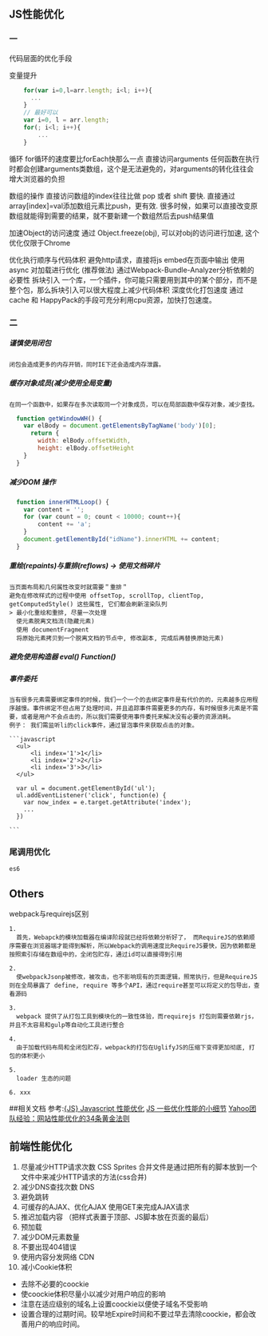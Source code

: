 ## JS性能优化

### 一
代码层面的优化手段

  变量提升
```javascript
    for(var i=0,l=arr.length; i<l; i++){
      ...
    }
    // 最好可以
    var i=0, l = arr.length;
    for(; i<l; i++){
        ...
    }
```
  循环
    for循环的速度要比forEach快那么一点
  直接访问arguments
    任何函数在执行时都会创建arguments类数组，这个是无法避免的，对arguments的转化往往会增大浏览器的负担

  数组的操作
    直接访问数组的index往往比做 pop 或者 shift 要快.
    直接通过array[index]=val添加数组元素比push，更有效.
    很多时候，如果可以直接改变原数组就能得到需要的结果，就不要新建一个数组然后去push结果值

  加速Object的访问速度
    通过 Object.freeze(obj), 可以对obj的访问进行加速, 这个优化仅限于Chrome

  优化执行顺序与代码体积
    避免http请求，直接将js embed在页面中输出
    使用 async 对加载进行优化 (推荐做法)
    通过Webpack-Bundle-Analyzer分析依赖的必要性
    拆块引入
        一个库，一个插件，你可能只需要用到其中的某个部分，而不是整个包，那么拆块引入可以很大程度上减少代码体积
    深度优化打包速度
        通过cache 和 HappyPack的手段可充分利用cpu资源，加快打包速度。


### 二
  ##### 谨慎使用闭包
    闭包会造成更多的内存开销，同时IE下还会造成内存泄露。

  ##### 缓存对象成员(减少使用全局变量)
    在同一个函数中，如果存在多次读取同一个对象成员，可以在局部函数中保存对象，减少查找。
  ```javascript
    function getWindowWH() {
      var elBody = document.getElementsByTagName('body')[0];
        return {
          width: elBody.offsetWidth,
          height: elBody.offsetHeight
      }
    }
  ```

  ##### 减少DOM 操作
  ```javascript
    function innerHTMLLoop() {
      var content = '';
      for (var count = 0; count < 10000; count++){
          content += 'a';
      }
      document.getElementById("idName").innerHTML += content;     
    }

  ```
  ##### 重绘(repaints)与重排(reflows) -> 使用文档碎片
    当页面布局和几何属性改变时就需要＂重排＂
    避免在修改样式的过程中使用 offsetTop, scrollTop, clientTop, getComputedStyle() 这些属性, 它们都会刷新渲染队列
    > 最小化重绘和重排, 尽量一次处理
      使元素脱离文档流(隐藏元素)
      使用 documentFragment
      将原始元素拷贝到一个脱离文档的节点中, 修改副本, 完成后再替换原始元素)

  ##### 避免使用构造器 eval() Function()

  ##### 事件委托
    当有很多元素需要绑定事件的时候，我们一个一个的去绑定事件是有代价的的，元素越多应用程序越慢。事件绑定不但占用了处理时间，并且追踪事件需要更多的内存，有时候很多元素是不需要，或者是用户不会点击的，所以我们需要使用事件委托来解决没有必要的资源消耗。
    例子： 我们需监听li的click事件，通过冒泡事件来获取点击的对象。

    ```javascript
      <ul>
          <li index='1'>1</li>
          <li index='2'>2</li>
          <li index='3'>3</li>
      </ul>

      var ul = document.getElementById('ul');
      ul.addEventListener('click', function(e) {
        var now_index = e.target.getAttribute('index');
        ...
      })

    ```

  ### 尾调用优化
    es6


## Others

  webpack与requirejs区别

    1. 
      首先，Webapck的模块加载器在编译阶段就已经将依赖分析好了， 而RequireJS的依赖顺序需要在浏览器端才能得到解析，所以Webpack的调用速度比RequireJS要快，因为依赖都是按照索引存储在数组中的，全闭包贮存，通过id可以直接得到引用

    2.
      使webpackJsonp被修改，被攻击，也不影响现有的页面逻辑，照常执行，但是RequireJS 则在全局暴露了 define, require 等多个API，通过require甚至可以将定义的包导出，查看源码

    3.
      webpack 提供了从打包工具到模块化的一致性体验，而requirejs 打包则需要依赖rjs，并且不太容易和gulp等自动化工具进行整合

    4.
      由于加载代码布局和全闭包贮存，webpack的打包在UglifyJS的压缩下变得更加彻底, 打包的体积更小

    5.  
      loader 生态的问题

    6. xxx




##相关文档
参考:[{JS} Javascript 性能优化](https://yj1028.me/article/%7BJS%7D%20Javascript%20%E6%80%A7%E8%83%BD%E4%BC%98%E5%8C%96.html?t=1508304605465)
[JS 一些优化性能的小细节](https://juejin.im/post/58fdcdc31b69e60058a29444)
[Yahoo团队经验：网站性能优化的34条黄金法则](http://www.ha97.com/2710.html)




## 前端性能优化

1. 尽量减少HTTP请求次数
  CSS Sprites
  合并文件是通过把所有的脚本放到一个文件中来减少HTTP请求的方法(css合并)
2. 减少DNS查找次数 DNS
3. 避免跳转
4. 可缓存的AJAX、优化AJAX
  使用GET来完成AJAX请求
5. 推迟加载内容 （把样式表置于顶部、JS脚本放在页面的最后）
5. 预加载 
6. 减少DOM元素数量
7. 不要出现404错误
8. 使用内容分发网络 CDN
9. 减小Cookie体积
  * 去除不必要的coockie
  * 使coockie体积尽量小以减少对用户响应的影响
  * 注意在适应级别的域名上设置coockie以便使子域名不受影响
  * 设置合理的过期时间。较早地Expire时间和不要过早去清除coockie，都会改善用户的响应时间。





